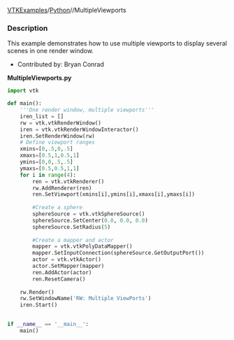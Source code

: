 [VTKExamples](Home)/[Python](Python)//MultipleViewports

### Description
This example demonstrates how to use multiple viewports to display several scenes in one render window.

* Contributed by: Bryan Conrad

**MultipleViewports.py**
```python
import vtk

def main():
    '''One render window, multiple viewports'''
    iren_list = []
    rw = vtk.vtkRenderWindow()
    iren = vtk.vtkRenderWindowInteractor()
    iren.SetRenderWindow(rw)
    # Define viewport ranges
    xmins=[0,.5,0,.5]
    xmaxs=[0.5,1,0.5,1]
    ymins=[0,0,.5,.5]
    ymaxs=[0.5,0.5,1,1]
    for i in range(4):
        ren = vtk.vtkRenderer()
        rw.AddRenderer(ren)
        ren.SetViewport(xmins[i],ymins[i],xmaxs[i],ymaxs[i])
        
        #Create a sphere
        sphereSource = vtk.vtkSphereSource()
        sphereSource.SetCenter(0.0, 0.0, 0.0)
        sphereSource.SetRadius(5)
        
        #Create a mapper and actor
        mapper = vtk.vtkPolyDataMapper()
        mapper.SetInputConnection(sphereSource.GetOutputPort())
        actor = vtk.vtkActor()
        actor.SetMapper(mapper)
        ren.AddActor(actor)
        ren.ResetCamera()
    
    rw.Render()
    rw.SetWindowName('RW: Multiple ViewPorts')
    iren.Start()
    

if __name__ == '__main__':
    main()
```
